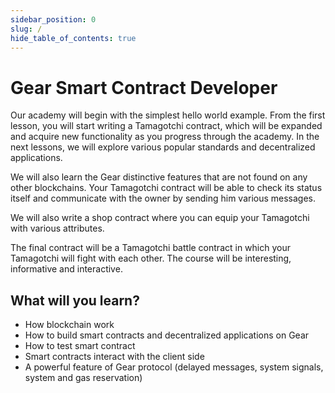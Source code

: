 ```yaml
---
sidebar_position: 0
slug: /
hide_table_of_contents: true
---
```


# Gear Smart Contract Developer

Our academy will begin with the simplest hello world example. From the first lesson, you will start writing a Tamagotchi contract, which will be expanded and acquire new functionality as you progress through the academy. In the next lessons, we will explore various popular standards and decentralized applications.

We will also learn the Gear distinctive features that are not found on any other blockchains. Your Tamagotchi contract will be able to check its status itself and communicate with the owner by sending him various messages.

We will also write a shop contract where you can equip your Tamagotchi with various attributes.

The final contract will be a Tamagotchi battle contract in which your Tamagotchi will fight with each other. The course will be interesting, informative and interactive.

## What will you learn?

- How blockchain work
- How to build smart contracts and decentralized applications on Gear
- How to test smart contract
- Smart contracts interact with the client side
- A powerful feature of Gear protocol (delayed messages, system signals, system and gas reservation)
